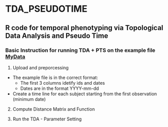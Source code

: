 # TDA_PSEUDOTIME
## R code for temporal phenotyping via Topological Data Analysis and Pseudo Time 


### Basic Instruction for running TDA + PTS on the example file [MyData](https://github.com/aridag/TDA_PSEUDOTIME/blob/master/MyDataSim.csv)
1. Upload and preporcessing
- The example file is in the correct format:
  - The first 3 columns idetify ids and dates 
  - Dates are in the format YYYY-mm-dd
- Create a time line for each subject starting from the first observation (minimum date)

2. Compute Distance Matrix and Function

3. Run the TDA - Parameter Setting

